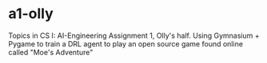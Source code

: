 # a1-olly
Topics in CS I: AI-Engineering Assignment 1, Olly's half. Using Gymnasium + Pygame to train a DRL agent to play an open source game found online called "Moe's Adventure"
